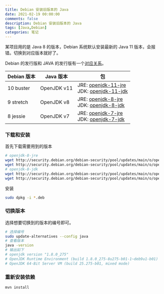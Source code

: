 ```yaml
---
title: Debian 安装旧版本的 Java
date: 2021-02-19 00:00:00
comments: false
description: Debian 安装旧版本的 Java
tags: [Java,Debian]
categories: 笔记
---
```


某项目用的是 Java 8 的版本，Debian 系统默认安装最新的 Java 11 版本，会报错。切换到对应版本就好了。

<!--more-->

Debian 的发行版和 JAVA 的发行版有一个[对应关系](https://wiki.debian.org/Java#Java_and_Debian)。

| Debian 版本 | Java 版本 | 包 |
| -- | -- | -- |
| 10 buster | OpenJDK v11 | JRE: [openjdk-11-jre](https://packages.debian.org/openjdk-11-jre)<br />JDK: [openjdk-11-jdk](https://packages.debian.org/openjdk-11-jdk) |
| 9 stretch | OpenJDK v8 | JRE: [openjdk-8-jre](https://packages.debian.org/openjdk-8-jre)<br />JDK: [openjdk-8-jdk](https://packages.debian.org/openjdk-8-jdk) |
| 8 jessie | OpenJDK v7 | JRE: [openjdk-7-jre](https://packages.debian.org/openjdk-7-jre)<br />JDK: [openjdk-7-jdk](https://packages.debian.org/openjdk-7-jdk) |


### 下载和安装

首先下载需要用到的版本

```bash
# openjdk-8-jre
wget http://security.debian.org/debian-security/pool/updates/main/o/openjdk-8/openjdk-8-jre_8u275-b01-1~deb9u1_amd64.deb
wget http://security.debian.org/debian-security/pool/updates/main/o/openjdk-8/openjdk-8-jre-headless_8u275-b01-1~deb9u1_amd64.deb
# openjdk-8-jdk
wget http://security.debian.org/debian-security/pool/updates/main/o/openjdk-8/openjdk-8-jdk_8u275-b01-1~deb9u1_amd64.deb
wget http://security.debian.org/debian-security/pool/updates/main/o/openjdk-8/openjdk-8-jdk-headless_8u275-b01-1~deb9u1_amd64.deb
```

安装

```bash
sudo dpkg -i *.deb
```

### 切换版本

选择想要切换到的版本的编号即可。

```bash
# 选择编号
sudo update-alternatives --config java
# 查看版本
java -version
# 输出如下
# openjdk version "1.8.0_275"
# OpenJDK Runtime Environment (build 1.8.0_275-8u275-b01-1~deb9u1-b01)
# OpenJDK 64-Bit Server VM (build 25.275-b01, mixed mode)
```

### 重新安装依赖

```bash
mvn install
```